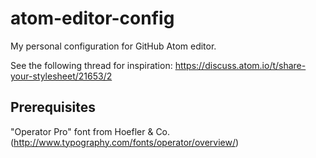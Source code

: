 # atom-editor-config
My personal configuration for GitHub Atom editor.

See the following thread for inspiration:
https://discuss.atom.io/t/share-your-stylesheet/21653/2

## Prerequisites

"Operator Pro" font from Hoefler & Co. (http://www.typography.com/fonts/operator/overview/)
